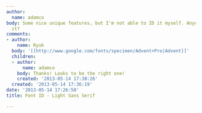 ```yaml
---
author:
  name: adamco
body: Some nice unique features, but I'm not able to ID it myself. Anyone recognize
  it?
comments:
- author:
    name: Ryuk
  body: '[[http://www.google.com/fonts/specimen/Advent+Pro|Advent]]'
  children:
  - author:
      name: adamco
    body: Thanks! Looks to be the right one!
    created: '2013-05-14 17:38:26'
  created: '2013-05-14 17:36:19'
date: '2013-05-14 17:26:50'
title: Font ID - Light Sans Serif

---
```

